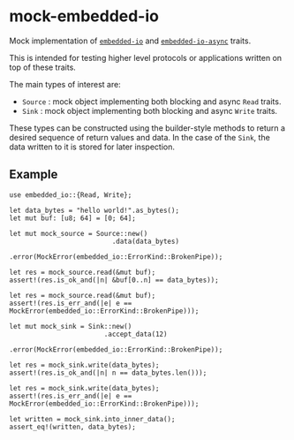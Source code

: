# mock-embedded-io

Mock implementation of [`embedded-io`] and [`embedded-io-async`] traits.

This is intended for testing higher level protocols or applications written on top of these
traits.

The main types of interest are:
- `Source` : mock object implementing both blocking and async `Read` traits.
- `Sink` : mock object implementing both blocking and async `Write` traits.

These types can be constructed using the builder-style methods to return a desired sequence of
return values and data. In the case of the `Sink`, the data written to it is stored for later
inspection.

## Example

```
use embedded_io::{Read, Write};

let data_bytes = "hello world!".as_bytes();
let mut buf: [u8; 64] = [0; 64];

let mut mock_source = Source::new()
                          .data(data_bytes)
                          .error(MockError(embedded_io::ErrorKind::BrokenPipe));

let res = mock_source.read(&mut buf);
assert!(res.is_ok_and(|n| &buf[0..n] == data_bytes));

let res = mock_source.read(&mut buf);
assert!(res.is_err_and(|e| e == MockError(embedded_io::ErrorKind::BrokenPipe)));

let mut mock_sink = Sink::new()
                        .accept_data(12)
                        .error(MockError(embedded_io::ErrorKind::BrokenPipe));

let res = mock_sink.write(data_bytes);
assert!(res.is_ok_and(|n| n == data_bytes.len()));

let res = mock_sink.write(data_bytes);
assert!(res.is_err_and(|e| e == MockError(embedded_io::ErrorKind::BrokenPipe)));

let written = mock_sink.into_inner_data();
assert_eq!(written, data_bytes);
```

[`embedded-io`]: https://docs.rs/embedded-io/latest/embedded_io/
[`embedded-io-async`]: https://docs.rs/embedded-io-async/latest/embedded_io_async/

